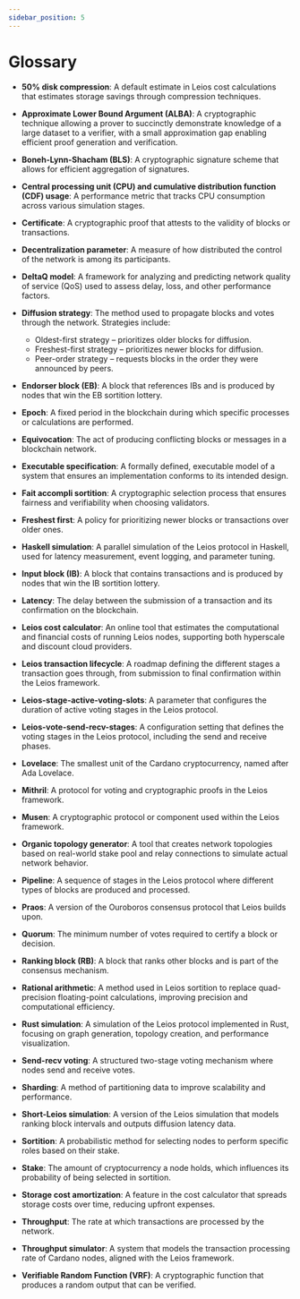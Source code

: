 ```yaml
---
sidebar_position: 5
---
```


# Glossary

- **50% disk compression**: A default estimate in Leios cost calculations that
  estimates storage savings through compression techniques.

- **Approximate Lower Bound Argument (ALBA)**: A cryptographic technique
  allowing a prover to succinctly demonstrate knowledge of a large dataset to a
  verifier, with a small approximation gap enabling efficient proof generation
  and verification.

- **Boneh-Lynn-Shacham (BLS)**: A cryptographic signature scheme that allows for
  efficient aggregation of signatures.

- **Central processing unit (CPU) and cumulative distribution function (CDF)
  usage**: A performance metric that tracks CPU consumption across various
  simulation stages.

- **Certificate**: A cryptographic proof that attests to the validity of blocks
  or transactions.

- **Decentralization parameter**: A measure of how distributed the control of
  the network is among its participants.

- **DeltaQ model**: A framework for analyzing and predicting network quality of
  service (QoS) used to assess delay, loss, and other performance factors.

- **Diffusion strategy**: The method used to propagate blocks and votes through
  the network. Strategies include:

  - Oldest-first strategy – prioritizes older blocks for diffusion.
  - Freshest-first strategy – prioritizes newer blocks for diffusion.
  - Peer-order strategy – requests blocks in the order they were announced by
    peers.

- **Endorser block (EB)**: A block that references IBs and is produced by nodes
  that win the EB sortition lottery.

- **Epoch**: A fixed period in the blockchain during which specific processes or
  calculations are performed.

- **Equivocation**: The act of producing conflicting blocks or messages in a
  blockchain network.

- **Executable specification**: A formally defined, executable model of a system
  that ensures an implementation conforms to its intended design.

- **Fait accompli sortition**: A cryptographic selection process that ensures
  fairness and verifiability when choosing validators.

- **Freshest first**: A policy for prioritizing newer blocks or transactions
  over older ones.

- **Haskell simulation**: A parallel simulation of the Leios protocol in
  Haskell, used for latency measurement, event logging, and parameter tuning.

- **Input block (IB)**: A block that contains transactions and is produced by
  nodes that win the IB sortition lottery.

- **Latency**: The delay between the submission of a transaction and its
  confirmation on the blockchain.

- **Leios cost calculator**: An online tool that estimates the computational and
  financial costs of running Leios nodes, supporting both hyperscale and
  discount cloud providers.

- **Leios transaction lifecycle**: A roadmap defining the different stages a
  transaction goes through, from submission to final confirmation within the
  Leios framework.

- **Leios-stage-active-voting-slots**: A parameter that configures the duration
  of active voting stages in the Leios protocol.

- **Leios-vote-send-recv-stages**: A configuration setting that defines the
  voting stages in the Leios protocol, including the send and receive phases.

- **Lovelace**: The smallest unit of the Cardano cryptocurrency, named after Ada
  Lovelace.

- **Mithril**: A protocol for voting and cryptographic proofs in the Leios
  framework.

- **Musen**: A cryptographic protocol or component used within the Leios
  framework.

- **Organic topology generator**: A tool that creates network topologies based
  on real-world stake pool and relay connections to simulate actual network
  behavior.

- **Pipeline**: A sequence of stages in the Leios protocol where different types
  of blocks are produced and processed.

- **Praos**: A version of the Ouroboros consensus protocol that Leios builds
  upon.

- **Quorum**: The minimum number of votes required to certify a block or
  decision.

- **Ranking block (RB)**: A block that ranks other blocks and is part of the
  consensus mechanism.

- **Rational arithmetic**: A method used in Leios sortition to replace
  quad-precision floating-point calculations, improving precision and
  computational efficiency.

- **Rust simulation**: A simulation of the Leios protocol implemented in Rust,
  focusing on graph generation, topology creation, and performance
  visualization.

- **Send-recv voting**: A structured two-stage voting mechanism where nodes send
  and receive votes.

- **Sharding**: A method of partitioning data to improve scalability and
  performance.

- **Short-Leios simulation**: A version of the Leios simulation that models
  ranking block intervals and outputs diffusion latency data.

- **Sortition**: A probabilistic method for selecting nodes to perform specific
  roles based on their stake.

- **Stake**: The amount of cryptocurrency a node holds, which influences its
  probability of being selected in sortition.

- **Storage cost amortization**: A feature in the cost calculator that spreads
  storage costs over time, reducing upfront expenses.

- **Throughput**: The rate at which transactions are processed by the network.

- **Throughput simulator**: A system that models the transaction processing rate
  of Cardano nodes, aligned with the Leios framework.

- **Verifiable Random Function (VRF)**: A cryptographic function that produces a
  random output that can be verified.

